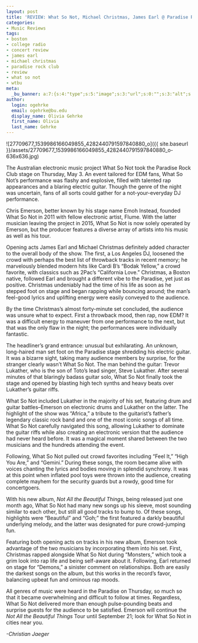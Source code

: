 ```yaml
---
layout: post
title: 'REVIEW: What So Not, Michael Christmas, James Earl @ Paradise Rock Club 05/03'
categories:
- Music Reviews
tags:
- boston
- college radio
- concert review
- james earl
- michael christmas
- paradise rock club
- review
- what so not
- wtbu
meta:
  _bu_banner: a:7:{s:4:"type";s:5:"image";s:3:"url";s:0:"";s:3:"alt";s:0:"";s:7:"post_id";s:0:"";s:4:"html";s:0:"";s:8:"position";s:12:"contentWidth";s:7:"caption";s:0:"";}
author:
  login: ogehrke
  email: ogehrke@bu.edu
  display_name: Olivia Gehrke
  first_name: Olivia
  last_name: Gehrke
---
```

![27709677_1539986166049855_4282440791597840880_o]({{ site.baseurl }}/assets/27709677_1539986166049855_4282440791597840880_o-636x636.jpg)

The Australian electronic music project What So Not took the Paradise Rock Club stage on Thursday, May 3. An event tailored for EDM fans, What So Not’s performance was flashy and explosive, filled with talented rap appearances and a blaring electric guitar. Though the genre of the night was uncertain, fans of all sorts could gather for a not-your-everyday DJ performance.  

Chris Emerson, better known by his stage name Emoh Instead, founded What So Not in 2011 with fellow electronic artist, Flume. With the latter musician leaving the project in 2015, What So Not is now solely operated by Emerson, but the producer features a diverse array of artists into his music as well as his tour.

Opening acts James Earl and Michael Christmas definitely added character to the overall body of the show. The first, a Los Angeles DJ, loosened the crowd with perhaps the best list of throwback tracks in recent memory; he marvelously blended modern hits like Cardi B’s “Bodak Yellow,” a crowd favorite, with classics such as 2Pac’s “California Love.” Christmas, a Boston native, followed Earl and brought a different vibe to the Paradise, yet just as positive. Christmas undeniably had the time of his life as soon as he stepped foot on stage and began rapping while bouncing around; the man’s feel-good lyrics and uplifting energy were easily conveyed to the audience.

By the time Christmas’s almost forty-minute set concluded, the audience was unsure what to expect. First a throwback mood, then rap, now EDM? It was a difficult energy to maneuver from one performance to the next, but that was the only flaw in the night; the performances were individually fantastic.

The headliner’s grand entrance: unusual but exhilarating. An unknown, long-haired man set foot on the Paradise stage shredding his electric guitar. It was a bizarre sight, taking many audience members by surprise, for the stranger clearly wasn’t What So Not. The man behind the guitar: Trevor Lukather, who is the son of Toto’s lead singer, Steve Lukather. After several minutes of that blaringly badass guitar solo, What So Not finally took the stage and opened by blasting high tech synths and heavy beats over Lukather’s guitar riffs.

What So Not included Lukather in the majority of his set, featuring drum and guitar battles–Emerson on electronic drums and Lukather on the latter. The highlight of the show was “Africa,” a tribute to the guitarist’s father’s legendary classic rock band and one of the most iconic songs of all time. What So Not carefully navigated this song, allowing Lukather to dominate the guitar riffs while also creating an electronic version that the audience had never heard before. It was a magical moment shared between the two musicians and the hundreds attending the event.

Following, What So Not pulled out crowd favorites including “Feel It,” “High You Are,” and “Gemini.” During these songs, the room became alive with voices chanting the lyrics and bodies moving in splendid synchrony. It was at this point when inflated pool toys were thrown into the audience, creating complete mayhem for the security guards but a rowdy, good time for concertgoers.

With his new album, _Not All the Beautiful Things_, being released just one month ago, What So Not had many new songs up his sleeve, most sounding similar to each other, but still all good tracks to bump to. Of these songs, highlights were “Beautiful” and “Goh;” the first featured a darkly beautiful underlying melody, and the latter was designated for pure crowd-jumping fun.  

Featuring both opening acts on tracks in his new album, Emerson took advantage of the two musicians by incorporating them into his set. First, Christmas rapped alongside What So Not during “Monsters,” which took a grim look into rap life and being self-aware about it. Following, Earl returned on stage for “Demons,” a sinister comment on relationships. Both are easily the darkest songs on the album, but this works in the record’s favor, balancing upbeat fun and ominous rap moods.

All genres of music were heard in the Paradise on Thursday, so much so that it became overwhelming and difficult to follow at times. Regardless, What So Not delivered more than enough pulse-pounding beats and surprise guests for the audience to be satisfied. Emerson will continue the _Not All the Beautiful Things_ Tour until September 21; look for What So Not in cities near you.

_\-Christian Jaeger_